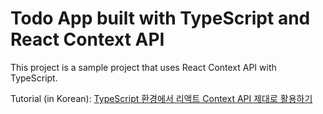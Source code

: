 # Todo App built with TypeScript and React Context API

This project is a sample project that uses React Context API with TypeScript.

Tutorial (in Korean): [TypeScript 환경에서 리액트 Context API 제대로 활용하기](https://velog.io/@velopert/typescript-context-api)
